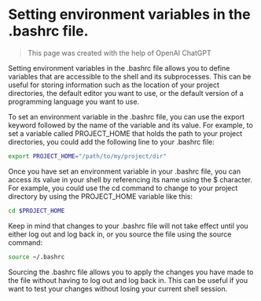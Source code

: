 # Setting environment variables in the .bashrc file.

> This page was created with the help of OpenAI ChatGPT

Setting environment variables in the .bashrc file allows you to define variables that are accessible to the shell and its subprocesses. This can be useful for storing information such as the location of your project directories, the default editor you want to use, or the default version of a programming language you want to use.

To set an environment variable in the .bashrc file, you can use the export keyword followed by the name of the variable and its value. For example, to set a variable called PROJECT_HOME that holds the path to your project directories, you could add the following line to your .bashrc file:

```bash
export PROJECT_HOME="/path/to/my/project/dir"
```

Once you have set an environment variable in your .bashrc file, you can access its value in your shell by referencing its name using the $ character. For example, you could use the cd command to change to your project directory by using the PROJECT_HOME variable like this:

```bash
cd $PROJECT_HOME
```

Keep in mind that changes to your .bashrc file will not take effect until you either log out and log back in, or you source the file using the source command:

```bash
source ~/.bashrc
```

Sourcing the .bashrc file allows you to apply the changes you have made to the file without having to log out and log back in. This can be useful if you want to test your changes without losing your current shell session.